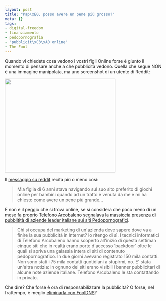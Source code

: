 ```yaml
--- 
layout: post
title: "Pap\xE0, posso avere un pene più grosso?"
meta: {}
tags: 
- digital-freedom
- finanziamento
- pedopornografia
- "pubblicit\xC3\xA0 online"
- The Fool
---
```

Quando vi chiedete cosa vedono i vostri figli Online forse è giunto il momento di pensare anche a che pubblicità vedono. Quella che segue NON è una immagine manipolata, ma uno screenshot di un utente di Reddit:  
  
<a href="http://www.lastknight.com/download//2009/12/uoJi0.png"><img src="http://www.lastknight.com/download//2009/12/uoJi0-353x300.png" alt="" title="Pubblicità sessuale su sito Mattel" width="353" height="300" class="aligncenter size-medium wp-image-1718" /></a>  
  
Il [messaggio su reddit][1] recita più o meno così:  
  
> Mia figlia di 6 anni stava navigando sul suo sito preferito di giochi online per bambini quando ad un tratto è venuta da me e mi ha chiesto come avere un pene più grande...  
  
E non è il peggio che si trova online, se si considera che poco meno di un mese fa proprio [Telefono Arcobaleno][2]  segnalava la [massiccia presenza di pubblitità di aziende leader italiane sui siti Pedopornografici][3].  

> Chi si occupa del marketing di un'azienda deve sapere dove va a finire la sua pubblicità in Internet? Io ritengo di sì. I tecnici informatici di Telefono Arcobaleno hanno scoperto all'inizio di questa settiman cinque siti che in realtà erano porte d'accesso 'backdoor' oltre le quali si apriva una galassia intera di siti di contenuto pedopornografico. In due giorni avevano registrato 150 mila contatti.   
> Non sono stati i 75 mila contatti quotidiani a stupirmi, no. E' stata un'altra notizia: in ognuno dei siti erano visibili i banner pubblicitari di alcune note aziende italiane. Telefono Arcobaleno le sta contattando in privato. 
  
Che dire? Che forse è ora di responsabilizzare la pubblicità? O forse, nel frattempo, è meglio [eliminarla con FoolDNS](http://fooldns.com/c)?

[1]: http://www.reddit.com/r/WTF/comments/ags73/so_my_6_year_old_daughter_was_playing_on_her/
[2]: http://www.telefonoarcobaleno.org/
[3]: http://www.lastampa.it/_web/CMSTP/tmplrubriche/giornalisti/grubrica.asp?ID_blog=124&ID_articolo=184&ID_sezione=274&sezione= 
